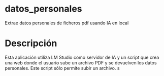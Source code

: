 # datos_personales
Extrae datos personales de ficheros pdf usando IA en local

# Descripción
Esta aplicación utiliza LM Studio como servidor de IA y un script que crea una web donde el usuario sube un archivo PDF y se devuelven los datos personales.
Este script sólo permite subir un archivo. s